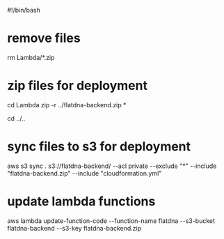 #!/bin/bash

# remove files
rm Lambda/*.zip

# zip files for deployment
cd Lambda
zip -r ../flatdna-backend.zip *

cd ../..

# sync files to s3 for deployment
aws s3 sync . s3://flatdna-backend/ --acl private --exclude "*" --include "flatdna-backend.zip" --include "cloudformation.yml"

# update lambda functions
aws lambda update-function-code --function-name flatdna --s3-bucket flatdna-backend --s3-key flatdna-backend.zip